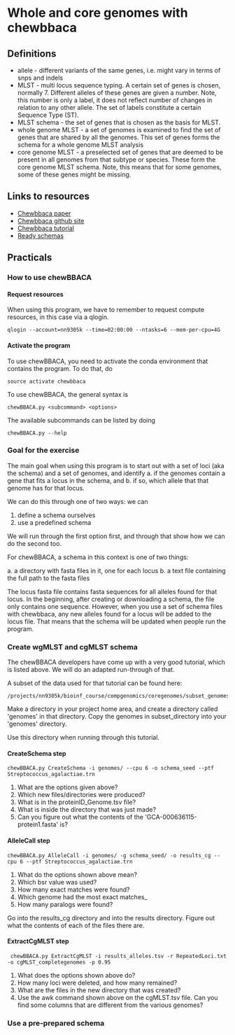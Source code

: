 # Whole and core genomes with chewbbaca

## Definitions

* allele - different variants of the same genes, i.e. might vary in terms of
  snps and indels
* MLST - multi locus sequence typing. A certain set of genes is chosen,
  normally 7. Different alleles of these genes are given a number. Note, this
  number is only a label, it does not reflect number of changes in relation to
  any other allele. The set of labels constitute a certain Sequence Type (ST).
* MLST schema - the set of genes that is chosen as the basis for MLST.
* whole genome MLST - a set of genomes is examined to find the set of genes that
  are shared by all the genomes. This set of genes forms the schema for a whole
  genome MLST analysis
* core genome MLST - a preselected set of genes that are deemed to be present
  in all genomes from that subtype or species. These form the core genome MLST
  schema. Note, this means that for some genomes, some of these genes might
  be missing.

## Links to resources

* [Chewbbaca paper]()
* [Chewbbaca github site](https://github.com/B-UMMI/chewBBACA)
* [Chewbbaca tutorial](https://github.com/B-UMMI/chewBBACA_tutorial)
* [Ready schemas](https://zenodo.org/communities/innuendo/?page=1&size=20)

## Practicals

### How to use chewBBACA

#### Request resources

When using this program, we have to remember to request compute resources,
in this case via a qlogin.

```
qlogin --account=nn9305k --time=02:00:00 --ntasks=6 --mem-per-cpu=4G
```

#### Activate the program

To use chewBBACA, you need to activate the conda environment that contains
the program. To do that, do

```
source activate chewbbaca
```
To use chewBBACA, the general syntax is

```
chewBBACA.py <subcommand> <options>
```

The available subcommands can be listed by doing

```
chewBBACA.py --help
```


### Goal for the exercise

The main goal when using this program is to start out with a set
of loci (aka the schema) and a set of genomes, and identify 
a. if the genomes contain a gene that fits a locus in the schema, and 
b. if so, which allele that that genome has for that locus.

We can do this through one of two ways: we can 

1. define a schema ourselves
2. use a predefined schema

We will run through the first option first, and through that
show how we can do the second too. 

For chewBBACA, a schema in this context is one of two things:

a. a directory with fasta files in it, one for each locus
b. a text file containing the full path to the fasta files 

The locus fasta file contains fasta sequences for all alleles
found for that locus. In the beginning, after creating or downloading
a schema, the file only contains one sequence. However, when you use 
a set of schema files with chewbbaca, any new alleles found for a 
locus will be added to the locus file. That means that the schema 
will be updated when people run the program. 

### Create wgMLST and cgMLST schema

The chewBBACA developers have come up with a very good tutorial, which
is listed above. We will do an adapted run-through of that. 

A subset of the data used for that tutorial can be found here:

```
/projects/nn9305k/bioinf_course/compgenomics/coregenomes/subset_genomes
```

Make a directory in your project home area, and create a directory called
'genomes' in that directory. Copy the genomes in subset_directory into
your 'genomes' directory.

Use this directory when running through this tutorial.


#### CreateSchema step

````
chewBBACA.py CreateSchema -i genomes/ --cpu 6 -o schema_seed --ptf Streptococcus_agalactiae.trn
````
1. What are the options given above?
2. Which new files/directories were produced?
3. What is in the proteinID_Genome.tsv file?
4. What is inside the directory that was just made?
5. Can you figure out what the contents of the 'GCA-000636115-protein1.fasta' is?

#### AlleleCall step

```
chewBBACA.py AlleleCall -i genomes/ -g schema_seed/ -o results_cg --cpu 6 --ptf Streptococcus_agalactiae.trn
```
1. What do the options shown above mean?
2. Which bsr value was used?
3. How many exact matches were found?
4. Which genome had the most exact matches_
5. How many paralogs were found?

Go into the results_cg directory and into the results directory. Figure out
what the contents of each of the files there are.

#### ExtractCgMLST step

```
 chewBBACA.py ExtractCgMLST -i results_alleles.tsv -r RepeatedLoci.txt -o cgMLST_completegenomes -p 0.95
```

1. What does the options shown above do?
1. How many loci were deleted, and how many remained?
2. What are the files in the new directory that was created?
3. Use the awk command shown above on the cgMLST.tsv file. Can you find some
   columns that are different from the various genomes?









### Use a pre-prepared schema
